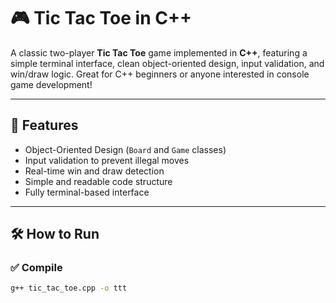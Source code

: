 # 🎮 Tic Tac Toe in C++

A classic two-player **Tic Tac Toe** game implemented in **C++**, featuring a simple terminal interface, clean object-oriented design, input validation, and win/draw logic. Great for C++ beginners or anyone interested in console game development!

---

## 🧱 Features

-  Object-Oriented Design (`Board` and `Game` classes)
-  Input validation to prevent illegal moves
-  Real-time win and draw detection
-  Simple and readable code structure
-  Fully terminal-based interface

---

## 🛠️ How to Run

### ✅ Compile

```bash
g++ tic_tac_toe.cpp -o ttt
